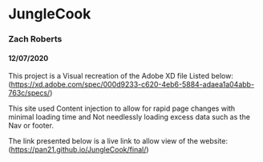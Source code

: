 # JungleCook
### Zach Roberts
#### 12/07/2020

This project is a Visual recreation of the Adobe XD file Listed below: 
(https://xd.adobe.com/spec/000d9233-c620-4eb6-5884-adaea1a04abb-763c/specs/)

This site used Content injection to allow for rapid page changes with minimal loading time and
Not needlessly loading excess data such as the Nav or footer.

The link presented below is a live link to allow view of the website: 
(https://pan21.github.io/JungleCook/final/)

